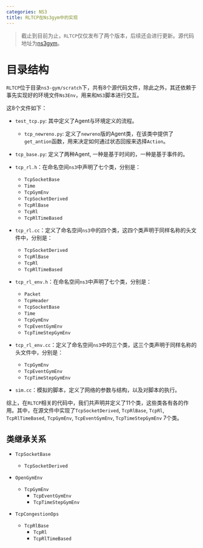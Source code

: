 ```yaml
---
categories: NS3
title: RLTCP在Ns3gym中的实现
---
```


> 截止到目前为止，`RLTCP`仅仅发布了两个版本，后续还会进行更新。源代码地址为[ns3gym](https://github.com/tkn-tub/ns3-gym)。

# 目录结构

`RLTCP`位于目录`ns3-gym/scratch`下，共有8个源代码文件，除此之外，其还依赖于事先实现好的环境文件`Ns3Env`，用来和`NS3`脚本进行交互。

这8个文件如下：

- `test_tcp.py`: 其中定义了Agent与环境定义的流程。
  - `tcp_newreno.py`: 定义了`newreno`版的Agent类，在该类中提供了`get_antion`函数，用来决定如何通过状态回报来选择`Action`。
- `tcp_base.py`:  定义了两种Agent, 一种是基于时间的，一种是基于事件的。
- `tcp_rl.h`：在命名空间`ns3`中声明了七个类，分别是：
  - `TcpSocketBase`
  - `Time`
  - `TcpGymEnv`
  - `TcpSocketDerived`
  - `TcpRlBase`
  - `TcpRl`
  - `TcpRlTimeBased`

- `tcp_rl.cc`：定义了命名空间`ns3`中的四个类，这四个类声明于同样名称的头文件中，分别是：
  - `TcpSocketDerived`
  - `TcpRlBase`
  - `TcpRl`
  - `TcpRlTimeBased`

- `tcp_rl_env.h`：在命名空间`ns3`中声明了七个类，分别是：
  - `Packet`
  - `TcpHeader`
  - `TcpSocketBase`
  - `Time`
  - `TcpGymEnv`
  - `TcpEventGymEnv`
  - `TcpTimeStepGymEnv`

- `tcp_rl_env.cc`：定义了命名空间`ns3`中的三个类，这三个类声明于同样名称的头文件中，分别是：
  - `TcpGymEnv`
  - `TcpEventGymEnv`
  - `TcpTimeStepGymEnv`

- `sim.cc`：模拟的脚本，定义了网络的参数与结构，以及对脚本的执行。

综上，在`RLTCP`相关的代码中，我们共声明并定义了11个类，这些类各有各的作用。其中，在源文件中实现了`TcpSocketDerived`, `TcpRlBase`, `TcpRl`, `TcpRlTimeBased`, `TcpGymEnv`, `TcpEventGymEnv`, `TcpTimeStepGymEnv` 7个类。

## 类继承关系

- `TcpSocketBase`
  - `TcpSocketDerived`

- `OpenGymEnv`
  - `TcpGymEnv`
    - `TcpEventGymEnv`
    - `TcpTimeStepGymEnv`

- `TcpCongestionOps`
  - `TcpRlBase`
    - `TcpRl`
    - `TcpRlTimeBased`

